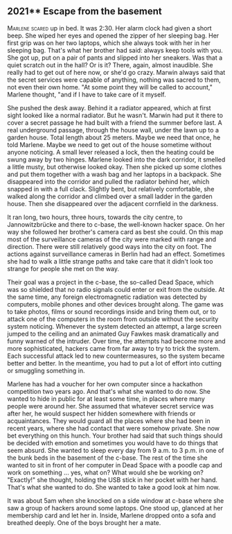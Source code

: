 
## **2021**** Escape from the basement

<span style="font-variant:small-caps;">Marlene scared</span> up in bed.
It was 2:30.
Her alarm clock had given a short beep.
She wiped her eyes and opened the zipper of her sleeping bag.
Her first grip was on her two laptops, which she always took with her in her sleeping bag.
That's what her brother had said: always keep tools with you.
She got up, put on a pair of pants and slipped into her sneakers.
Was that a quiet scratch out in the hall? Or is it? There, again, almost inaudible.
She really had to get out of here now, or she'd go crazy.
Marwin always said that the secret services were capable of anything, nothing was sacred to them, not even their own home.
"At some point they will be called to account," Marlene thought, "and if I have to take care of it myself.

She pushed the desk away.
Behind it a radiator appeared, which at first sight looked like a normal radiator.
But he wasn't.
Marwin had put it there to cover a secret passage he had built with a friend the summer before last.
A real underground passage, through the house wall, under the lawn up to a garden house.
Total length about 25 meters.
Maybe we need that once, he told Marlene.
Maybe we need to get out of the house sometime without anyone noticing.
A small lever released a lock, then the heating could be swung away by two hinges.
Marlene looked into the dark corridor, it smelled a little musty, but otherwise looked okay.
Then she picked up some clothes and put them together with a wash bag and her laptops in a backpack.
She disappeared into the corridor and pulled the radiator behind her, which snapped in with a full clack.
Slightly bent, but relatively comfortable, she walked along the corridor and climbed over a small ladder in the garden house.
Then she disappeared over the adjacent cornfield in the darkness.

It ran long, two hours, three hours, towards the city centre, to Jannowitzbrücke and there to c-base, the well-known hacker space.
On her way she followed her brother's camera card as best she could.
On this map most of the surveillance cameras of the city were marked with range and direction.
There were still relatively good ways into the city on foot.
The actions against surveillance cameras in Berlin had had an effect.
Sometimes she had to walk a little strange paths and take care that it didn't look too strange for people she met on the way.

Their goal was a project in the c-base, the so-called Dead Space, which was so shielded that no radio signals could enter or exit from the outside.
At the same time, any foreign electromagnetic radiation was detected by computers, mobile phones and other devices brought along.
The game was to take photos, films or sound recordings inside and bring them out, or to attack one of the computers in the room from outside without the security system noticing.
Whenever the system detected an attempt, a large screen jumped to the ceiling and an animated Guy Fawkes mask dramatically and funny warned of the intruder.
Over time, the attempts had become more and more sophisticated, hackers came from far away to try to trick the system.
Each successful attack led to new countermeasures, so the system became better and better.
In the meantime, you had to put a lot of effort into cutting or smuggling something in.

Marlene has had a voucher for her own computer since a hackathon competition two years ago.
And that's what she wanted to do now.
She wanted to hide in public for at least some time, in places where many people were around her.
She assumed that whatever secret service was after her, he would suspect her hidden somewhere with friends or acquaintances.
They would guard all the places where she had been in recent years, where she had contact that were somehow private.
She now bet everything on this hunch.
Your brother had said that such things should be decided with emotion and sometimes you would have to do things that seem absurd.
She wanted to sleep every day from 9 a.m. to 3 p.m. in one of the bunk beds in the basement of the c-base.
The rest of the time she wanted to sit in front of her computer in Dead Space with a poodle cap and work on something ... yes, what on? What would she be working on? "Exactly!" she thought, holding the USB stick in her pocket with her hand.
That's what she wanted to do.
She wanted to take a good look at him now.

It was about 5am when she knocked on a side window at c-base where she saw a group of hackers around some laptops.
One stood up, glanced at her membership card and let her in.
Inside, Marlene dropped onto a sofa and breathed deeply.
One of the boys brought her a mate.

